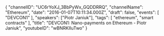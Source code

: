 {
    "channelID": "UC6rYoXJ_3BbPyWx_GQDDRRQ",
    "channelName": "Ethereum",
    "date": "2016-01-07T10:11:34.000Z",
    "draft": false,
    "events": [
        "DEVCON1"
    ],
    "speakers": ["Piotr Janiuk"],
    "tags": [
        "ethereum",
        "smart contracts"
    ],
    "title": "DEVCON1: Nano-payments on Ethereum - Piotr Janiuk",
    "youtubeID": "wBNRKIIuTwo"
}
